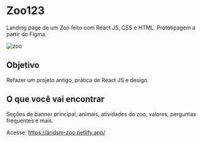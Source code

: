 # Zoo123

Landing page de um Zoo feito com React JS, CSS e HTML. Prototipagem a partir do Figma.

![zoo](https://github.com/aridsm/website-zoo/blob/master/public/zoo_gif.gif)

## Objetivo

Refazer um projeto antigo, prática de React JS e design.

## O que você vai encontrar 

Seções de banner principal, animais, atividades do zoo, valores, perguntas frequentes e mais.

Acesse: https://aridsm-zoo.netlify.app/
